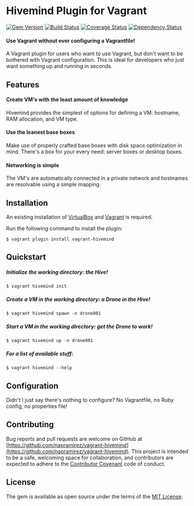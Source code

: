 # Hivemind Plugin for Vagrant

[![Gem Version](https://badge.fury.io/rb/vagrant-hivemind.png)](http://badge.fury.io/rb/vagrant-hivemind)
[![Build Status](https://travis-ci.org/napramirez/vagrant-hivemind.png?branch=master)](https://travis-ci.org/napramirez/vagrant-hivemind)
[![Coverage Status](https://coveralls.io/repos/napramirez/vagrant-hivemind/badge.png?branch=master&service=github)](https://coveralls.io/github/napramirez/vagrant-hivemind?branch=master)
[![Dependency Status](https://gemnasium.com/napramirez/vagrant-hivemind.png)](https://gemnasium.com/napramirez/vagrant-hivemind)

#### Use Vagrant without ever configuring a Vagrantfile!

A Vagrant plugin for users who want to use Vagrant, but don't want to be bothered with Vagrant configuration. This is ideal for developers who just want something up and running in seconds.


## Features
#### Create VM's with the least amount of knowledge

Hivemind provides the simplest of options for defining a VM: hostname, RAM allocation, and VM type.

#### Use the leanest base boxes

Make use of properly crafted base boxes with disk space optimization in mind.  There's a box for your every need: server boxes or desktop boxes.

#### Networking is simple

The VM's are automatically connected in a private network and hostnames are resolvable using a simple mapping.

## Installation

An existing installation of [VirtualBox](https://www.virtualbox.org/) and [Vagrant](https://www.vagrantup.com/) is required.

Run the following command to install the plugin:

    $ vagrant plugin install vagrant-hivemind

## Quickstart

##### Initialize the working directory: *the Hive!*

    $ vagrant hivemind init

##### Create a VM in the working directory: *a Drone in the Hive!*

    $ vagrant hivemind spawn -n drone001

##### Start a VM in the working directory: *get the Drone to work!*

    $ vagrant hivemind up -n drone001

##### For a list of available stuff:

    $ vagrant hivemind --help

## Configuration

Didn't I just say there's nothing to configure? No Vagrantfile, no Ruby config, no properties file!

## Contributing

Bug reports and pull requests are welcome on GitHub at [https://github.com/napramirez/vagrant-hivemind](https://github.com/napramirez/vagrant-hivemind). This project is intended to be a safe, welcoming space for collaboration, and contributors are expected to adhere to the [Contributor Covenant](contributor-covenant.org) code of conduct.


## License

The gem is available as open source under the terms of the [MIT License](http://opensource.org/licenses/MIT).

